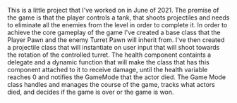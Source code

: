 This is a little project that I've worked on in June of 2021.
The premise of the game is that the player controls a tank, that shoots projectiles and needs to eliminate all the enemies from the level in order to complete it.
In order to achieve the core gameplay of the game I've created a base class that the Player Pawn and the enemy Turret Pawn will inherit from.
I've then created a projectile class that will instantiate on user input that will shoot towards the rotation of the controlled turret.
The health component containts a delegate and a dynamic function that will make the class that has this component attached to it to receive damage, until the health variable reaches 0 and notifies the GameMode that the actor died.
The Game Mode class handles and manages the course of the game, tracks what actors died, and decides if the game is over or the game is won.
